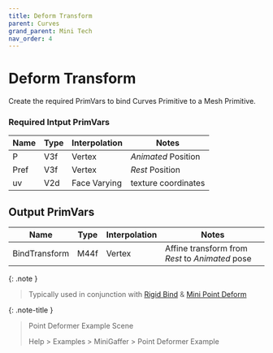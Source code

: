 ```yaml
---
title: Deform Transform
parent: Curves
grand_parent: Mini Tech
nav_order: 4
---
```


# Deform Transform

Create the required PrimVars to bind Curves Primitive to a Mesh Primitive.

### Required Intput PrimVars

| Name | Type | Interpolation | Notes               |
|------|------|---------------|---------------------|
| P    | V3f  | Vertex        | *Animated* Position |
| Pref | V3f  | Vertex        | *Rest* Position     |
| uv   | V2d  | Face Varying  | texture coordinates |


## Output PrimVars

| Name          | Type | Interpolation | Notes                                           |
|---------------|------|---------------|-------------------------------------------------|
| BindTransform | M44f | Vertex        | Affine transform from *Rest* to *Animated* pose |


{: .note }
> Typically used in conjunction with [Rigid Bind](MiniCurvesRigidBind.md) & [Mini Point Deform](MiniPointDeformer.md)


{: .note-title }
> Point Deformer Example Scene
>
> Help > Examples > MiniGaffer > Point Deformer Example
> 

